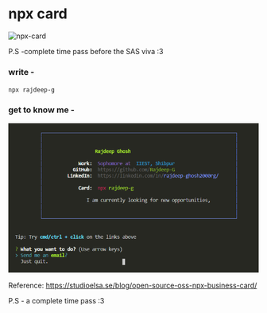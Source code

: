 
# npx card
![npx-card](https://socialify.git.ci/Rajdeep-G/npx-card/image?description=1&descriptionEditable=A%20simple%20card%20that%20tells%20about%20me...%20xD&font=Source%20Code%20Pro&language=1&owner=1&stargazers=1&theme=Dark)

P.S -complete time pass before the SAS viva :3

### write -
`npx rajdeep-g`


### get to know me -

![image](./Images/3.PNG)

Reference: https://studioelsa.se/blog/open-source-oss-npx-business-card/

P.S - a complete time pass :3
